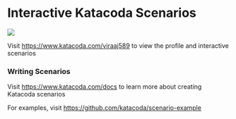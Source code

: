 # Interactive Katacoda Scenarios

[![](http://shields.katacoda.com/katacoda/viraaj589/count.svg)](https://www.katacoda.com/viraaj589 "Get your profile on Katacoda.com")

Visit https://www.katacoda.com/viraaj589 to view the profile and interactive scenarios

### Writing Scenarios
Visit https://www.katacoda.com/docs to learn more about creating Katacoda scenarios

For examples, visit https://github.com/katacoda/scenario-example
